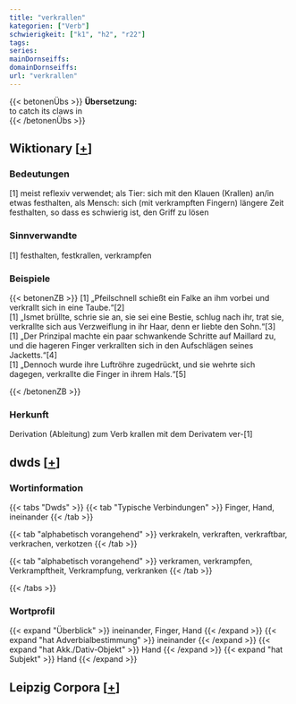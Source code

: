 ```yaml
---
title: "verkrallen"
kategorien: ["Verb"]
schwierigkeit: ["k1", "h2", "r22"]
tags:
series:
mainDornseiffs:
domainDornseiffs:
url: "verkrallen"
---
```


{{< betonenÜbs >}}
**Übersetzung:**  
to catch its claws in  
{{< /betonenÜbs >}}

## Wiktionary [[+](https://de.wiktionary.org/wiki/verkrallen)]

### Bedeutungen
[1] meist reflexiv verwendet; als Tier: sich mit den Klauen (Krallen) an/in etwas festhalten, als Mensch: sich (mit verkrampften Fingern) längere Zeit festhalten, so dass es schwierig ist, den Griff zu lösen  

### Sinnverwandte
[1] festhalten, festkrallen, verkrampfen  

### Beispiele
{{< betonenZB >}}
[1] „Pfeilschnell schießt ein Falke an ihm vorbei und verkrallt sich in eine Taube.“[2]  
[1] „Ismet brüllte, schrie sie an, sie sei eine Bestie, schlug nach ihr, trat sie, verkrallte sich aus Verzweiflung in ihr Haar, denn er liebte den Sohn.“[3]  
[1] „Der Prinzipal machte ein paar schwankende Schritte auf Maillard zu, und die hageren Finger verkrallten sich in den Aufschlägen seines Jacketts.“[4]  
[1] „Dennoch wurde ihre Luftröhre zugedrückt, und sie wehrte sich dagegen, verkrallte die Finger in ihrem Hals.“[5]  

{{< /betonenZB >}}
### Herkunft
Derivation (Ableitung) zum Verb krallen mit dem Derivatem ver-[1]  



## dwds [[+](https://www.dwds.de/wb/verkrallen)]

### Wortinformation
{{< tabs "Dwds" >}}
{{< tab "Typische Verbindungen" >}}
Finger, Hand, ineinander
{{< /tab >}}

{{< tab "alphabetisch vorangehend" >}}
verkrakeln, verkraften, verkraftbar, verkrachen, verkotzen
{{< /tab >}}

{{< tab "alphabetisch vorangehend" >}}
verkramen, verkrampfen, Verkrampftheit, Verkrampfung, verkranken
{{< /tab >}}

{{< /tabs >}}

### Wortprofil
{{< expand "Überblick" >}} ineinander, Finger, Hand {{< /expand >}}
{{< expand "hat Adverbialbestimmung" >}} ineinander {{< /expand >}}
{{< expand "hat Akk./Dativ-Objekt" >}} Hand {{< /expand >}}
{{< expand "hat Subjekt" >}} Hand {{< /expand >}}

## Leipzig Corpora [[+](https://corpora.uni-leipzig.de/en/res?word=verkrallen&corpusId=deu_newscrawl-public_2018)]

